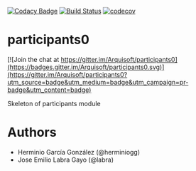[![Codacy Badge](https://api.codacy.com/project/badge/Grade/2f5e9b234d9b4cbd8669629c299990ad)](https://www.codacy.com/app/jelabra/participationSystem3a?utm_source=github.com&utm_medium=referral&utm_content=Arquisoft/participationSystem3a&utm_campaign=badger)
[![Build Status](https://travis-ci.org/Arquisoft/participationSystem3a.svg?branch=master)](https://travis-ci.org/Arquisoft/participationSystem3a)
[![codecov](https://codecov.io/gh/Arquisoft/participationSystem3a/branch/master/graph/badge.svg)](https://codecov.io/gh/Arquisoft/participationSystem3a)


# participants0

[![Join the chat at https://gitter.im/Arquisoft/participants0](https://badges.gitter.im/Arquisoft/participants0.svg)](https://gitter.im/Arquisoft/participants0?utm_source=badge&utm_medium=badge&utm_campaign=pr-badge&utm_content=badge)

Skeleton of participants module

# Authors

- Herminio García González (@herminiogg)
- Jose Emilio Labra Gayo (@labra)

